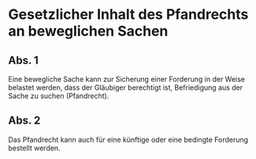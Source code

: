 # Gesetzlicher Inhalt des Pfandrechts an beweglichen Sachen



## Abs. 1

 Eine bewegliche Sache kann zur Sicherung einer Forderung in der Weise belastet werden, dass der Gläubiger berechtigt ist, Befriedigung aus der Sache zu suchen (Pfandrecht).

## Abs. 2

 Das Pfandrecht kann auch für eine künftige oder eine bedingte Forderung bestellt werden. 

